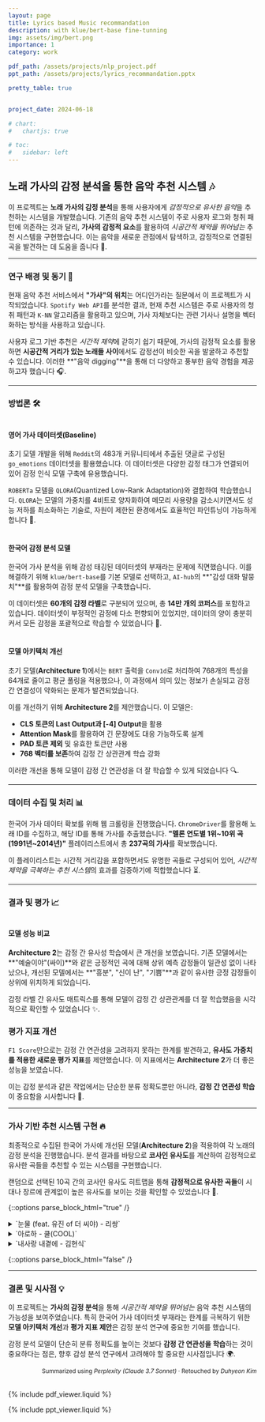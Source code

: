 ```yaml
---
layout: page
title: Lyrics based Music recommandation
description: with klue/bert-base fine-tunning
img: assets/img/bert.png
importance: 1
category: work

pdf_path: /assets/projects/nlp_project.pdf
ppt_path: /assets/projects/lyrics_recommandation.pptx

pretty_table: true


project_date: 2024-06-18

# chart:
#   chartjs: true

# toc:
#   sidebar: left
---
```



## 노래 가사의 감정 분석을 통한 음악 추천 시스템 🎶

이 프로젝트는 **노래 가사의 감정 분석**을 통해 사용자에게 *감정적으로 유사한 음악*을 추천하는 시스템을 개발했습니다. 기존의 음악 추천 시스템이 주로 사용자 로그와 청취 패턴에 의존하는 것과 달리, **가사의 감정적 요소**를 활용하여 *시공간적 제약을 뛰어넘는* 추천 시스템을 구현했습니다. 이는 음악을 새로운 관점에서 탐색하고, 감정적으로 연결된 곡을 발견하는 데 도움을 줍니다 🌟.

---

### 연구 배경 및 동기 🤔

현재 음악 추천 서비스에서 **"가사"의 위치**는 어디인가라는 질문에서 이 프로젝트가 시작되었습니다. `Spotify Web API`를 분석한 결과, 현재 추천 시스템은 주로 사용자의 청취 패턴과 `K-NN` 알고리즘을 활용하고 있으며, 가사 자체보다는 관련 기사나 설명을 벡터화하는 방식을 사용하고 있습니다.

사용자 로그 기반 추천은 *시간적 제약*에 갇히기 쉽기 때문에, 가사의 감정적 요소를 활용하면 **시공간적 거리가 있는 노래들 사이**에서도 감정선이 비슷한 곡을 발굴하고 추천할 수 있습니다. 이러한 **"음악 digging"**을 통해 더 다양하고 풍부한 음악 경험을 제공하고자 했습니다 🎧.

---

### 방법론 🛠️

#### <br>영어 가사 데이터셋(Baseline)
초기 모델 개발을 위해 `Reddit`의 483개 커뮤니티에서 추출된 댓글로 구성된 `go_emotions` 데이터셋을 활용했습니다. 이 데이터셋은 다양한 감정 태그가 연결되어 있어 감정 인식 모델 구축에 유용했습니다.

`ROBERTa` 모델을 `QLORA`(Quantized Low-Rank Adaptation)와 결합하여 학습했습니다. `QLORA`는 모델의 가중치를 4비트로 양자화하여 메모리 사용량을 감소시키면서도 성능 저하를 최소화하는 기술로, 자원이 제한된 환경에서도 효율적인 파인튜닝이 가능하게 합니다 🚀.

#### <br>한국어 감정 분석 모델
한국어 가사 분석을 위해 감성 태깅된 데이터셋의 부재라는 문제에 직면했습니다. 이를 해결하기 위해 `klue/bert-base`를 기본 모델로 선택하고, `AI-hub`의 **"감성 대화 말뭉치"**를 활용하여 감정 분석 모델을 구축했습니다.

이 데이터셋은 **60개의 감정 라벨**로 구분되어 있으며, 총 **14만 개의 코퍼스**를 포함하고 있습니다. 데이터셋이 부정적인 감정에 다소 편향되어 있었지만, 데이터의 양이 충분히 커서 모든 감정을 포괄적으로 학습할 수 있었습니다 🌈.

#### <br>모델 아키텍처 개선
초기 모델(**Architecture 1**)에서는 `BERT` 출력을 `Conv1d`로 처리하여 768개의 특성을 64개로 줄이고 평균 풀링을 적용했으나, 이 과정에서 의미 있는 정보가 손실되고 감정 간 연결성이 약화되는 문제가 발견되었습니다.

이를 개선하기 위해 **Architecture 2**를 제안했습니다. 이 모델은:
- **CLS 토큰의 Last Output과 [-4] Output**을 활용
- **Attention Mask**를 활용하여 긴 문장에도 대응 가능하도록 설계
- **PAD 토큰 제외** 및 유효한 토큰만 사용
- **768 벡터를 보존**하여 감정 간 상관관계 학습 강화

이러한 개선을 통해 모델이 감정 간 연관성을 더 잘 학습할 수 있게 되었습니다 🔍.

---

### 데이터 수집 및 처리 📊

한국어 가사 데이터 확보를 위해 웹 크롤링을 진행했습니다. `ChromeDriver`를 활용해 노래 ID를 수집하고, 해당 ID를 통해 가사를 추출했습니다. **"멜론 연도별 1위~10위 곡(1991년~2014년)"** 플레이리스트에서 총 **237곡의 가사**를 확보했습니다.

이 플레이리스트는 시간적 거리감을 포함하면서도 유명한 곡들로 구성되어 있어, *시간적 제약을 극복하는 추천 시스템*의 효과를 검증하기에 적합했습니다 ⏳.

---

### 결과 및 평가 📈

#### <br>모델 성능 비교
**Architecture 2**는 감정 간 유사성 학습에서 큰 개선을 보였습니다. 기존 모델에서는 **"예술이야"(싸이)**와 같은 긍정적인 곡에 대해 상위 예측 감정들이 일관성 없이 나타났으나, 개선된 모델에서는 **"흥분", "신이 난", "기쁨"**과 같이 유사한 긍정 감정들이 상위에 위치하게 되었습니다.

감정 라벨 간 유사도 매트릭스를 통해 모델이 감정 간 상관관계를 더 잘 학습했음을 시각적으로 확인할 수 있었습니다 ✨.

### 평가 지표 개선
`F1 Score`만으로는 감정 간 연관성을 고려하지 못하는 한계를 발견하고, **유사도 가중치를 적용한 새로운 평가 지표**를 제안했습니다. 이 지표에서는 **Architecture 2**가 더 좋은 성능을 보였습니다.

이는 감정 분석과 같은 작업에서는 단순한 분류 정확도뿐만 아니라, **감정 간 연관성 학습**이 중요함을 시사합니다 🌟.

---

### 가사 기반 추천 시스템 구현 🔥

최종적으로 수집된 한국어 가사에 개선된 모델(**Architecture 2**)을 적용하여 각 노래의 감정 분석을 진행했습니다. 분석 결과를 바탕으로 **코사인 유사도**를 계산하여 감정적으로 유사한 곡들을 추천할 수 있는 시스템을 구현했습니다.

랜덤으로 선택된 10곡 간의 코사인 유사도 히트맵을 통해 **감정적으로 유사한 곡들**이 시대나 장르에 관계없이 높은 유사도를 보이는 것을 확인할 수 있었습니다 🎵.

{::options parse_block_html="true" /}

<details>
<summary markdown="span">`눈물 (feat. 유진 of 더 씨야) - 리쌍`</summary>

| Rank | Song | Artist | Similarity |
|------|------|--------|------------|
| 1 | 여인의 향기 | 씨야 | 0.9936 |
| 2 | 그녀의 연인에게... #Story I | K2 김성면 | 0.9935 |
| 3 | 눈, 코, 입 | 태양 | 0.9917 |
| 4 | No.1 | 보아 (BoA) | 0.9901 |
| 5 | 미워도 다시 한번 (Original Ver.) | 바이브 | 0.9896 |
| 6 | 미안해요 | 김건모 | 0.9892 |
| 7 | 심장이 없어 | 에이트 | 0.9889 |
| 8 | 슬프도록 아름다운 ... | K2 김성면 | 0.9886 |
| 9 | 야생화 | 박효신 | 0.9881 |
| 10 | 벌써 일년 | 브라운 아이즈 | 0.9863 |

</details>


<details>
<summary  markdown="span">`아로하 - 쿨(COOL)`</summary>

| Rank | Song | Artist | Similarity |
|------|------|--------|------------|
| 1 | 사랑의 서약 | 한동준 | 0.9732 |
| 2 | Run To You | DJ DOC | 0.8972 |
| 3 | 괜찮아 | 녹색지대 | 0.8796 |
| 4 | 너를 사랑해 | 한동준 | 0.8692 |
| 5 | I Love U Oh Thank U (Feat. 김태우 Of God) | MC몽 | 0.7939 |
| 6 | Mr. Chu (On Stage) | Apink (에이핑크) | 0.7735 |
| 7 | 우린 제법 잘 어울려요 | 성시경 | 0.7665 |
| 8 | 영원한 사랑 | 핑클 (Fin.K.L) | 0.7575 |
| 9 | 너에게 원한건 | 노이즈 | 0.7072 |
| 10 | Dreams Come True | S.E.S. | 0.6983 |

</details>

<details>
<summary  markdown="span">`내사랑 내곁에 - 김현식`</summary>

| Rank | Song | Artist | Similarity |
|------|------|--------|------------|
| 1 | 사랑...후에 | 신혜성, 린 | 0.9790 |
| 2 | 부디 | 윤종신 | 0.9781 |
| 3 | 추억은 사랑을 닮아 | 박효신 | 0.9770 |
| 4 | 사랑비 | 김태우 | 0.9707 |
| 5 | 꿈 | 이현우 | 0.9693 |
| 6 | 착한 사랑 | 김민종 | 0.9672 |
| 7 | 슬픈 인연 | 015B | 0.9665 |
| 8 | 오늘 같은 밤이면 | 박정운 | 0.9661 |
| 9 | 흰눈 | 이루 | 0.9638 |
| 10 | 모노드라마 (With 유승우) | 허각 | 0.9629 |

</details>

{::options parse_block_html="false" /}


---

### 결론 및 시사점 💡

이 프로젝트는 **가사의 감정 분석**을 통해 *시공간적 제약을 뛰어넘는* 음악 추천 시스템의 가능성을 보여주었습니다. 특히 한국어 가사 데이터셋 부재라는 한계를 극복하기 위한 **모델 아키텍처 개선**과 **평가 지표 제안**은 감정 분석 연구에 중요한 기여를 했습니다.

감정 분석 모델이 단순히 분류 정확도를 높이는 것보다 **감정 간 연관성을 학습**하는 것이 중요하다는 점은, 향후 감성 분석 연구에서 고려해야 할 중요한 시사점입니다 🌍.

<div align="right">
<sub>Summarized using <i>Perplexity (Claude 3.7 Sonnet)</i> · Retouched by <i>Duhyeon Kim</i></sub>
<br>
<br>
</div>

{% include pdf_viewer.liquid %}

{% include ppt_viewer.liquid %}
